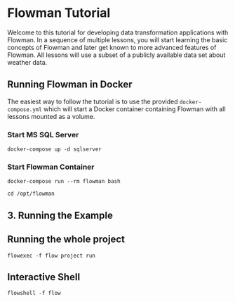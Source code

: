 # Flowman Tutorial

Welcome to this tutorial for developing data transformation applications with Flowman. In a sequence of multiple
lessons, you will start learning the basic concepts of Flowman and later get known to more advanced features of
Flowman. All lessons will use a subset of a publicly available data set about weather data.

## Running Flowman in Docker

The easiest way to follow the tutorial is to use the provided `docker-compose.yml` which will start a Docker container
containing Flowman with all lessons mounted as a volume.


### Start MS SQL Server
```shell
docker-compose up -d sqlserver
```

### Start Flowman Container
```shell
docker-compose run --rm flowman bash

cd /opt/flowman
```


## 3. Running the Example

## Running the whole project

```shell
flowexec -f flow project run
```

## Interactive Shell

```shell
flowshell -f flow
```
